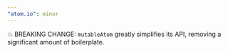 ```yaml
---
"atom.io": minor
---
```


💥 BREAKING CHANGE: `mutableAtom` greatly simplifies its API, removing a significant amount of boilerplate.
